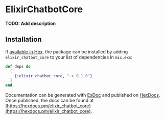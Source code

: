 # ElixirChatbotCore

**TODO: Add description**

## Installation

If [available in Hex](https://hex.pm/docs/publish), the package can be installed
by adding `elixir_chatbot_core` to your list of dependencies in `mix.exs`:

```elixir
def deps do
  [
    {:elixir_chatbot_core, "~> 0.1.0"}
  ]
end
```

Documentation can be generated with [ExDoc](https://github.com/elixir-lang/ex_doc)
and published on [HexDocs](https://hexdocs.pm). Once published, the docs can
be found at [https://hexdocs.pm/elixir_chatbot_core](https://hexdocs.pm/elixir_chatbot_core).

